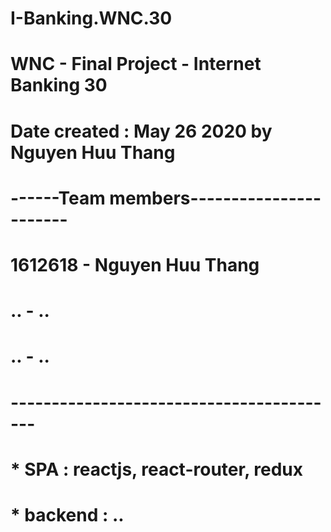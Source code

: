 # I-Banking.WNC.30
# WNC - Final Project - Internet Banking 30
# Date created : May 26 2020 by Nguyen Huu Thang
# ------Team members-----------------------
# 1612618 - Nguyen Huu Thang
# .. - ..
# .. - ..
# -----------------------------------------
# * SPA : reactjs, react-router, redux
# * backend : ..

